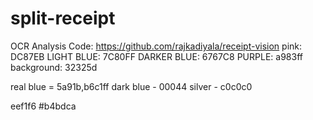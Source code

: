 # split-receipt

OCR Analysis Code: https://github.com/rajkadiyala/receipt-vision
pink: DC87EB
LIGHT BLUE: 7C80FF
DARKER BLUE: 6767C8
PURPLE: a983ff
background: 32325d

real blue = 5a91b,b6c1ff
dark blue - 00044
silver - c0c0c0


eef1f6
#b4bdca
